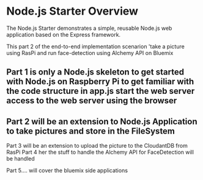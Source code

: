 # Node.js Starter Overview
The Node.js Starter demonstrates a simple, reusable Node.js web application based on the Express framework.

This part 2 of the end-to-end implementation scenarion 'take a picture using RasPi and run face-detection using Alchemy API on Bluemix

Part 1 is only a Node.js skeleton to get started with Node.js on Raspberry Pi
       to get familiar with the code structure in app.js start the web server access to the web server using the browser
--------------------------
Part 2 will be an extension to Node.js Application to take pictures and store in the FileSystem
--------------------------
Part 3 will be an extension to upload the picture to the CloudantDB from RasPi
Part 4 her the stuff to handle the Alchemy API for FaceDetection will be handled

Part 5.... will cover the bluemix side applications